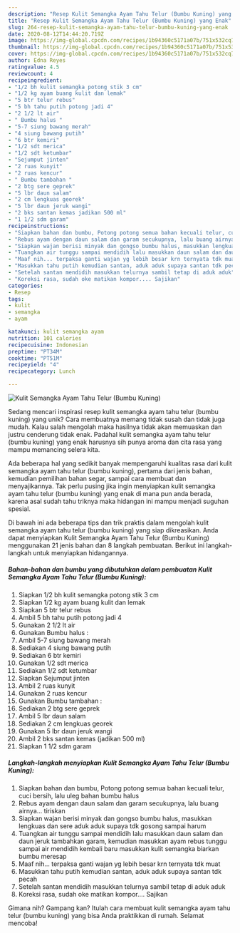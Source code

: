 ```yaml
---
description: "Resep Kulit Semangka Ayam Tahu Telur (Bumbu Kuning) yang Enak"
title: "Resep Kulit Semangka Ayam Tahu Telur (Bumbu Kuning) yang Enak"
slug: 264-resep-kulit-semangka-ayam-tahu-telur-bumbu-kuning-yang-enak
date: 2020-08-12T14:44:20.719Z
image: https://img-global.cpcdn.com/recipes/1b94360c5171a07b/751x532cq70/kulit-semangka-ayam-tahu-telur-bumbu-kuning-foto-resep-utama.jpg
thumbnail: https://img-global.cpcdn.com/recipes/1b94360c5171a07b/751x532cq70/kulit-semangka-ayam-tahu-telur-bumbu-kuning-foto-resep-utama.jpg
cover: https://img-global.cpcdn.com/recipes/1b94360c5171a07b/751x532cq70/kulit-semangka-ayam-tahu-telur-bumbu-kuning-foto-resep-utama.jpg
author: Edna Reyes
ratingvalue: 4.5
reviewcount: 4
recipeingredient:
- "1/2 bh kulit semangka potong stik 3 cm"
- "1/2 kg ayam buang kulit dan lemak"
- "5 btr telur rebus"
- "5 bh tahu putih potong jadi 4"
- "2 1/2 lt air"
- " Bumbu halus "
- "5-7 siung bawang merah"
- "4 siung bawang putih"
- "6 btr kemiri"
- "1/2 sdt merica"
- "1/2 sdt ketumbar"
- "Sejumput jinten"
- "2 ruas kunyit"
- "2 ruas kencur"
- " Bumbu tambahan "
- "2 btg sere geprek"
- "5 lbr daun salam"
- "2 cm lengkuas georek"
- "5 lbr daun jeruk wangi"
- "2 bks santan kemas jadikan 500 ml"
- "1 1/2 sdm garam"
recipeinstructions:
- "Siapkan bahan dan bumbu, Potong potong semua bahan kecuali telur, cuci bersih, lalu uleg bahan bumbu halus"
- "Rebus ayam dengan daun salam dan garam secukupnya, lalu buang airnya... tiriskan"
- "Siapkan wajan berisi minyak dan gongso bumbu halus, masukkan lengkuas dan sere aduk aduk supaya tdk gosong sampai harum"
- "Tuangkan air tunggu sampai mendidih lalu masukkan daun salam dan daun jeruk tambahkan garam, kemudian masukkan ayam rebus tunggu sampai air mendidih kembali baru masukkan kulit semangka biarkan bumbu meresap"
- "Maaf nih... terpaksa ganti wajan yg lebih besar krn ternyata tdk muat"
- "Masukkan tahu putih kemudian santan, aduk aduk supaya santan tdk pecah"
- "Setelah santan mendidih masukkan telurnya sambil tetap di aduk aduk"
- "Koreksi rasa, sudah oke matikan kompor.... Sajikan"
categories:
- Resep
tags:
- kulit
- semangka
- ayam

katakunci: kulit semangka ayam 
nutrition: 101 calories
recipecuisine: Indonesian
preptime: "PT34M"
cooktime: "PT51M"
recipeyield: "4"
recipecategory: Lunch

---
```



![Kulit Semangka Ayam Tahu Telur (Bumbu Kuning)](https://img-global.cpcdn.com/recipes/1b94360c5171a07b/751x532cq70/kulit-semangka-ayam-tahu-telur-bumbu-kuning-foto-resep-utama.jpg)

Sedang mencari inspirasi resep kulit semangka ayam tahu telur (bumbu kuning) yang unik? Cara membuatnya memang tidak susah dan tidak juga mudah. Kalau salah mengolah maka hasilnya tidak akan memuaskan dan justru cenderung tidak enak. Padahal kulit semangka ayam tahu telur (bumbu kuning) yang enak harusnya sih punya aroma dan cita rasa yang mampu memancing selera kita.

Ada beberapa hal yang sedikit banyak mempengaruhi kualitas rasa dari kulit semangka ayam tahu telur (bumbu kuning), pertama dari jenis bahan, kemudian pemilihan bahan segar, sampai cara membuat dan menyajikannya. Tak perlu pusing jika ingin menyiapkan kulit semangka ayam tahu telur (bumbu kuning) yang enak di mana pun anda berada, karena asal sudah tahu triknya maka hidangan ini mampu menjadi suguhan spesial.




Di bawah ini ada beberapa tips dan trik praktis dalam mengolah kulit semangka ayam tahu telur (bumbu kuning) yang siap dikreasikan. Anda dapat menyiapkan Kulit Semangka Ayam Tahu Telur (Bumbu Kuning) menggunakan 21 jenis bahan dan 8 langkah pembuatan. Berikut ini langkah-langkah untuk menyiapkan hidangannya.

<!--inarticleads1-->

##### Bahan-bahan dan bumbu yang dibutuhkan dalam pembuatan Kulit Semangka Ayam Tahu Telur (Bumbu Kuning):

1. Siapkan 1/2 bh kulit semangka potong stik 3 cm
1. Siapkan 1/2 kg ayam buang kulit dan lemak
1. Siapkan 5 btr telur rebus
1. Ambil 5 bh tahu putih potong jadi 4
1. Gunakan 2 1/2 lt air
1. Gunakan  Bumbu halus :
1. Ambil 5-7 siung bawang merah
1. Sediakan 4 siung bawang putih
1. Sediakan 6 btr kemiri
1. Gunakan 1/2 sdt merica
1. Sediakan 1/2 sdt ketumbar
1. Siapkan Sejumput jinten
1. Ambil 2 ruas kunyit
1. Gunakan 2 ruas kencur
1. Gunakan  Bumbu tambahan :
1. Sediakan 2 btg sere geprek
1. Ambil 5 lbr daun salam
1. Sediakan 2 cm lengkuas georek
1. Gunakan 5 lbr daun jeruk wangi
1. Ambil 2 bks santan kemas (jadikan 500 ml)
1. Siapkan 1 1/2 sdm garam




<!--inarticleads2-->

##### Langkah-langkah menyiapkan Kulit Semangka Ayam Tahu Telur (Bumbu Kuning):

1. Siapkan bahan dan bumbu, Potong potong semua bahan kecuali telur, cuci bersih, lalu uleg bahan bumbu halus
1. Rebus ayam dengan daun salam dan garam secukupnya, lalu buang airnya... tiriskan
1. Siapkan wajan berisi minyak dan gongso bumbu halus, masukkan lengkuas dan sere aduk aduk supaya tdk gosong sampai harum
1. Tuangkan air tunggu sampai mendidih lalu masukkan daun salam dan daun jeruk tambahkan garam, kemudian masukkan ayam rebus tunggu sampai air mendidih kembali baru masukkan kulit semangka biarkan bumbu meresap
1. Maaf nih... terpaksa ganti wajan yg lebih besar krn ternyata tdk muat
1. Masukkan tahu putih kemudian santan, aduk aduk supaya santan tdk pecah
1. Setelah santan mendidih masukkan telurnya sambil tetap di aduk aduk
1. Koreksi rasa, sudah oke matikan kompor.... Sajikan




Gimana nih? Gampang kan? Itulah cara membuat kulit semangka ayam tahu telur (bumbu kuning) yang bisa Anda praktikkan di rumah. Selamat mencoba!
